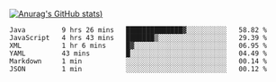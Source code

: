 [![Anurag's GitHub stats](https://github-readme-stats.vercel.app/api?username=Old-Camel&show_icons=true&theme=dark))](https://github.com/anuraghazra/github-readme-stats)
<!--START_SECTION:waka-->

```text
Java         9 hrs 26 mins   ██████████████▓░░░░░░░░░░   58.82 %
JavaScript   4 hrs 43 mins   ███████▒░░░░░░░░░░░░░░░░░   29.39 %
XML          1 hr 6 mins     █▓░░░░░░░░░░░░░░░░░░░░░░░   06.95 %
YAML         43 mins         █░░░░░░░░░░░░░░░░░░░░░░░░   04.49 %
Markdown     1 min           ░░░░░░░░░░░░░░░░░░░░░░░░░   00.14 %
JSON         1 min           ░░░░░░░░░░░░░░░░░░░░░░░░░   00.12 %
```

<!--END_SECTION:waka-->


